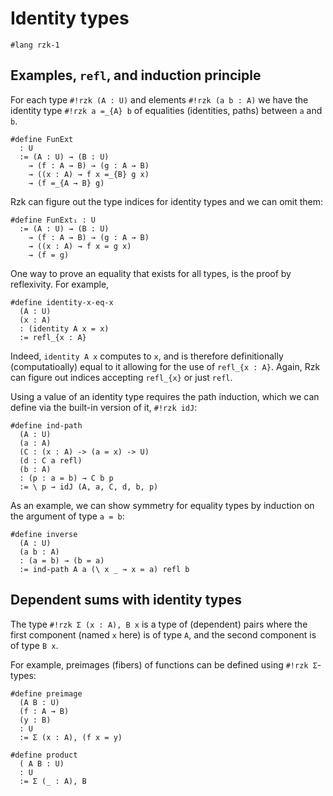 # Identity types

```rzk
#lang rzk-1
```

## Examples, `refl`, and induction principle

For each type `#!rzk (A : U)` and elements `#!rzk (a b : A)`
we have the identity type `#!rzk a =_{A} b` of equalities (identities, paths)
between `a` and `b`.

```rzk
#define FunExt
  : U
  := (A : U) → (B : U)
    → (f : A → B) → (g : A → B)
    → ((x : A) → f x =_{B} g x)
    → (f =_{A → B} g)
```

Rzk can figure out the type indices for identity types and we can omit them:

```rzk
#define FunExt₁ : U
  := (A : U) → (B : U)
    → (f : A → B) → (g : A → B)
    → ((x : A) → f x = g x)
    → (f = g)
```

One way to prove an equality that exists for all types,
is the proof by reflexivity. For example,

```rzk
#define identity-x-eq-x
  (A : U)
  (x : A)
  : (identity A x = x)
  := refl_{x : A}
```

Indeed, `identity A x` computes to `x`,
and is therefore definitionally (computatioally) equal to it
allowing for the use of `refl_{x : A}`.
Again, Rzk can figure out indices accepting `refl_{x}` or just `refl`.

Using a value of an identity type requires the path induction,
which we can define via the built-in version of it, `#!rzk idJ`:

```rzk
#define ind-path
  (A : U)
  (a : A)
  (C : (x : A) -> (a = x) -> U)
  (d : C a refl)
  (b : A)
  : (p : a = b) → C b p
  := \ p → idJ (A, a, C, d, b, p)
```

As an example, we can show symmetry for equality types
by induction on the argument of type `a = b`:

```rzk
#define inverse
  (A : U)
  (a b : A)
  : (a = b) → (b = a)
  := ind-path A a (\ x _ → x = a) refl b
```

## Dependent sums with identity types

The type `#!rzk Σ (x : A), B x` is a type of (dependent) pairs
where the first component (named `x` here) is of type `A`,
and the second component is of type `B x`.

For example, preimages (fibers) of functions can be defined
using `#!rzk Σ`-types:

```rzk
#define preimage
  (A B : U)
  (f : A → B)
  (y : B)
  : U
  := Σ (x : A), (f x = y)
```

```rzk
#define product
  ( A B : U)
  : U
  := Σ (_ : A), B
```
